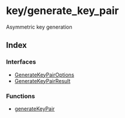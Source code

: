 # key/generate\_key\_pair

Asymmetric key generation

## Index

### Interfaces

- [GenerateKeyPairOptions](interfaces/GenerateKeyPairOptions.md)
- [GenerateKeyPairResult](interfaces/GenerateKeyPairResult.md)

### Functions

- [generateKeyPair](functions/generateKeyPair.md)
